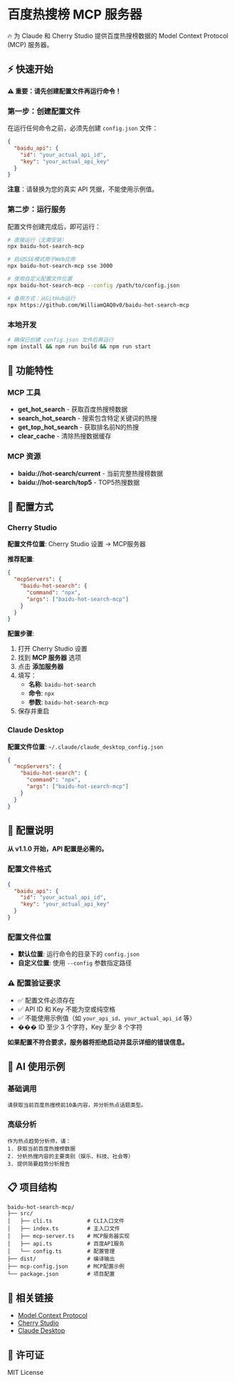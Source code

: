 # 百度热搜榜 MCP 服务器

🔥 为 Claude 和 Cherry Studio 提供百度热搜榜数据的 Model Context Protocol (MCP) 服务器。

## ⚡ 快速开始

**⚠️ 重要：请先创建配置文件再运行命令！**

### 第一步：创建配置文件

在运行任何命令之前，必须先创建 `config.json` 文件：

```json
{
  "baidu_api": {
    "id": "your_actual_api_id", 
    "key": "your_actual_api_key"
  }
}
```

**注意**：请替换为您的真实 API 凭据，不能使用示例值。

### 第二步：运行服务

配置文件创建完成后，即可运行：

```bash
# 直接运行（无需安装）
npx baidu-hot-search-mcp

# 启动SSE模式用于Web应用
npx baidu-hot-search-mcp sse 3000

# 使用自定义配置文件位置
npx baidu-hot-search-mcp --config /path/to/config.json

# 备用方式：从GitHub运行
npx https://github.com/WilliamQAQ0v0/baidu-hot-search-mcp
```

### 本地开发

```bash
# 确保已创建 config.json 文件后再运行
npm install && npm run build && npm run start
```

## 🎯 功能特性

### MCP 工具

- **get_hot_search** - 获取百度热搜榜数据
- **search_hot_search** - 搜索包含特定关键词的热搜
- **get_top_hot_search** - 获取排名前N的热搜
- **clear_cache** - 清除热搜数据缓存

### MCP 资源  

- **baidu://hot-search/current** - 当前完整热搜榜数据
- **baidu://hot-search/top5** - TOP5热搜数据

## 📖 配置方式

### Cherry Studio

**配置文件位置**: Cherry Studio 设置 → MCP服务器

**推荐配置**:

```json
{
  "mcpServers": {
    "baidu-hot-search": {
      "command": "npx",
      "args": ["baidu-hot-search-mcp"]
    }
  }
}
```

**配置步骤**:

1. 打开 Cherry Studio 设置
2. 找到 **MCP 服务器** 选项  
3. 点击 **添加服务器**
4. 填写：
   - **名称**: `baidu-hot-search`
   - **命令**: `npx`
   - **参数**: `baidu-hot-search-mcp`
5. 保存并重启

### Claude Desktop

**配置文件位置**: `~/.claude/claude_desktop_config.json`

```json
{
  "mcpServers": {
    "baidu-hot-search": {
      "command": "npx",
      "args": ["baidu-hot-search-mcp"]
    }
  }
}
```

## 🔧 配置说明

**从 v1.1.0 开始，API 配置是必需的。**

### 配置文件格式

```json
{
  "baidu_api": {
    "id": "your_actual_api_id", 
    "key": "your_actual_api_key"
  }
}
```

### 配置文件位置

- **默认位置**: 运行命令的目录下的 `config.json`
- **自定义位置**: 使用 `--config` 参数指定路径

### ⚠️ 配置验证要求

- ✅ 配置文件必须存在
- ✅ API ID 和 Key 不能为空或纯空格
- ✅ 不能使用示例值（如 `your_api_id`、`your_actual_api_id` 等）
- ��� ID 至少 3 个字符，Key 至少 8 个字符

**如果配置不符合要求，服务器将拒绝启动并显示详细的错误信息。**

## 🤖 AI 使用示例

### 基础调用

```
请获取当前百度热搜榜前10条内容，并分析热点话题类型。
```

### 高级分析

```
作为热点趋势分析师，请：
1. 获取当前百度热搜榜数据
2. 分析热搜内容的主要类别（娱乐、科技、社会等）
3. 提供简要趋势分析报告
```

## 📋 项目结构

```
baidu-hot-search-mcp/
├── src/
│   ├── cli.ts           # CLI入口文件
│   ├── index.ts         # 主入口文件
│   ├── mcp-server.ts    # MCP服务器实现
│   ├── api.ts           # 百度API服务
│   └── config.ts        # 配置管理
├── dist/                # 编译输出
├── mcp-config.json      # MCP配置示例
└── package.json         # 项目配置
```

## 🔗 相关链接

- [Model Context Protocol](https://modelcontextprotocol.io/)
- [Cherry Studio](https://github.com/kangfenmao/cherry-studio)
- [Claude Desktop](https://claude.ai/desktop)

## 📄 许可证

MIT License